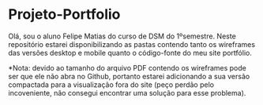 # Projeto-Portfolio
Olá, sou o aluno Felipe Matias do curso de DSM do 1ºsemestre. Neste repositório estarei disponibilizando as pastas contendo tanto os wireframes das versões desktop e mobile quanto
o código-fonte do meu site portfólio. 

*Nota: devido ao tamanho do arquivo PDF contendo os wireframes pode ser que ele não abra no Github, portanto estarei adicionando a sua versão compactada para a visualização fora do site (peço perdão pelo incoveniente, não consegui encontrar uma solução para esse problema).
